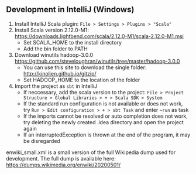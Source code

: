 ## Development in IntelliJ (Windows)
1. Install IntelliJ Scala plugin: `File > Settings > Plugins > "Scala"`
2. Install Scala version 2.12.0-M1: https://downloads.lightbend.com/scala/2.12.0-M1/scala-2.12.0-M1.msi
    * Set SCALA_HOME to the install directory
    * Add the bin folder to PATH
3. Download winutils hadoop-3.0.0 https://github.com/steveloughran/winutils/tree/master/hadoop-3.0.0
    * You can use this site to download the single folder: http://kinolien.github.io/gitzip/
    * Set HADOOP_HOME to the location of the folder
4. Import the project as `sbt` in IntelliJ
    * If neccessary, add the scala version to the project: `File > Project Structure > Global Libraries > + > Scala SDK > System`
    * If the standard run configuration is not available or does not work, try `Run > Edit configuration > + > sbt Task` and enter `~run` as task
    * If the imports cannot be resolved or auto completion does not work, try deleting the newly created .idea directory and open the project again
    * If an interruptedException is thrown at the end of the program, it may be disregarded

enwiki_small.xml is a small version of the full Wikipedia dump used for development. The full dump is available here: https://dumps.wikimedia.org/enwiki/20200501/
